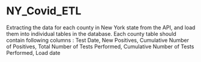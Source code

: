 # NY_Covid_ETL
Extracting the data for each county in New York state from the API, and load them into individual tables in the database. Each county table should contain following columns : Test Date, New Positives, Cumulative Number of Positives, Total Number of Tests Performed, Cumulative Number of Tests Performed, Load date
